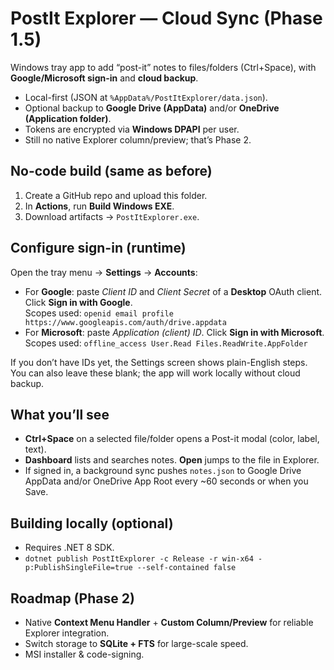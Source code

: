 # PostIt Explorer — Cloud Sync (Phase 1.5)

Windows tray app to add “post-it” notes to files/folders (Ctrl+Space), with **Google/Microsoft sign-in** and **cloud backup**.
- Local-first (JSON at `%AppData%/PostItExplorer/data.json`).
- Optional backup to **Google Drive (AppData)** and/or **OneDrive (Application folder)**.
- Tokens are encrypted via **Windows DPAPI** per user.
- Still no native Explorer column/preview; that’s Phase 2.

## No-code build (same as before)
1) Create a GitHub repo and upload this folder.  
2) In **Actions**, run **Build Windows EXE**.  
3) Download artifacts → `PostItExplorer.exe`.

## Configure sign-in (runtime)
Open the tray menu → **Settings** → **Accounts**:
- For **Google**: paste *Client ID* and *Client Secret* of a **Desktop** OAuth client. Click **Sign in with Google**.  
  Scopes used: `openid email profile https://www.googleapis.com/auth/drive.appdata`
- For **Microsoft**: paste *Application (client) ID*. Click **Sign in with Microsoft**.  
  Scopes used: `offline_access User.Read Files.ReadWrite.AppFolder`

If you don’t have IDs yet, the Settings screen shows plain-English steps. You can also leave these blank; the app will work locally without cloud backup.

## What you’ll see
- **Ctrl+Space** on a selected file/folder opens a Post-it modal (color, label, text).  
- **Dashboard** lists and searches notes. **Open** jumps to the file in Explorer.  
- If signed in, a background sync pushes `notes.json` to Google Drive AppData and/or OneDrive App Root every ~60 seconds or when you Save.

## Building locally (optional)
- Requires .NET 8 SDK.  
- `dotnet publish PostItExplorer -c Release -r win-x64 -p:PublishSingleFile=true --self-contained false`

## Roadmap (Phase 2)
- Native **Context Menu Handler** + **Custom Column/Preview** for reliable Explorer integration.  
- Switch storage to **SQLite + FTS** for large-scale speed.  
- MSI installer & code-signing.
